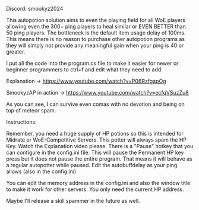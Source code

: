 Discord: smookyz2024

This autopotion solution aims to even the playing field for all WoE players allowing even the 300+ ping players to heal similar or EVEN BETTER than 50 ping players.
The bottleneck is the default item usage delay of 100ms. This means there is no reason to purchase other autopotion programs as they will simply not provide any meaningful gain when your ping is 40 or greater.

I put all the code into the program.cs file to make it easier for newer or beginner programmers to ctrl+f and edit what they need to add. 

Explanation -> https://www.youtube.com/watch?v=P06RzfgapOg

SmookyzAP in action -> https://www.youtube.com/watch?v=ecfqVSuzZu8

As you can see, I can survive even comas with no devotion and being on top of meteor spam.

Instructions:

Remember, you need a huge supply of HP potions so this is intended for Midrate or WoE-Competitive Servers.
This potter will always spam the HP Key. Watch the Explanation video please.
There is a "Pause" hotkey that you can configure in the config.ini file. This will pause the Permanent HP key press but it does not pause the entire program. That means it will behave as a regular autopotter while paused.
Edit the autobuffdelay as your ping allows (also in the config.ini)

You can edit the memory address in the config.ini and also the window title to make it work for other servers. You only need the current HP address. 

Maybe I'll release a skill spammer in the future as well.
